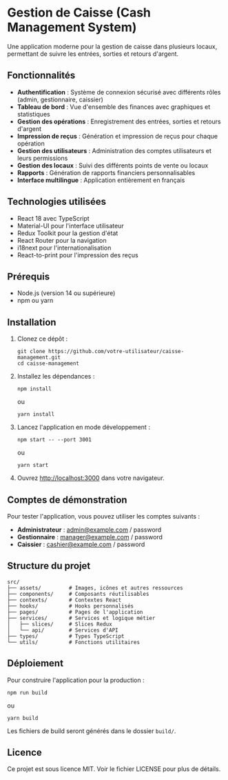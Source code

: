 # Gestion de Caisse (Cash Management System)

Une application moderne pour la gestion de caisse dans plusieurs locaux, permettant de suivre les entrées, sorties et retours d'argent.

## Fonctionnalités

- **Authentification** : Système de connexion sécurisé avec différents rôles (admin, gestionnaire, caissier)
- **Tableau de bord** : Vue d'ensemble des finances avec graphiques et statistiques
- **Gestion des opérations** : Enregistrement des entrées, sorties et retours d'argent
- **Impression de reçus** : Génération et impression de reçus pour chaque opération
- **Gestion des utilisateurs** : Administration des comptes utilisateurs et leurs permissions
- **Gestion des locaux** : Suivi des différents points de vente ou locaux
- **Rapports** : Génération de rapports financiers personnalisables
- **Interface multilingue** : Application entièrement en français

## Technologies utilisées

- React 18 avec TypeScript
- Material-UI pour l'interface utilisateur
- Redux Toolkit pour la gestion d'état
- React Router pour la navigation
- i18next pour l'internationalisation
- React-to-print pour l'impression des reçus

## Prérequis

- Node.js (version 14 ou supérieure)
- npm ou yarn

## Installation

1. Clonez ce dépôt :
   ```
   git clone https://github.com/votre-utilisateur/caisse-management.git
   cd caisse-management
   ```

2. Installez les dépendances :
   ```
   npm install
   ```
   ou
   ```
   yarn install
   ```

3. Lancez l'application en mode développement :
   ```
   npm start -- --port 3001
   ```
   ou
   ```
   yarn start
   ```

4. Ouvrez [http://localhost:3000](http://localhost:3000) dans votre navigateur.

## Comptes de démonstration

Pour tester l'application, vous pouvez utiliser les comptes suivants :

- **Administrateur** : admin@example.com / password
- **Gestionnaire** : manager@example.com / password
- **Caissier** : cashier@example.com / password

## Structure du projet

```
src/
├── assets/         # Images, icônes et autres ressources
├── components/     # Composants réutilisables
├── contexts/       # Contextes React
├── hooks/          # Hooks personnalisés
├── pages/          # Pages de l'application
├── services/       # Services et logique métier
│   ├── slices/     # Slices Redux
│   └── api/        # Services d'API
├── types/          # Types TypeScript
└── utils/          # Fonctions utilitaires
```

## Déploiement

Pour construire l'application pour la production :

```
npm run build
```

ou

```
yarn build
```

Les fichiers de build seront générés dans le dossier `build/`.

## Licence

Ce projet est sous licence MIT. Voir le fichier LICENSE pour plus de détails. 